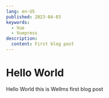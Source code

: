 ```yaml
---
lang: en-US
published: 2023-04-03
keywords:
  - Vue
  - Vuepress
description:
  content: First blog post
---
```


# Hello World

Hello World this is Wellms first blog post
